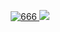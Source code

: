 <p align="center">
  <a href="http://wwwwwwwww.jodi.org/" target="_blank">
  <img src="https://media.giphy.com/media/l3fQ6cJNjaXEg9ZHG/giphy.gif" alt="666"/>
  <img src="https://hits.seeyoufarm.com/api/count/incr/badge.svg?url=https%3A%2F%2Fgithub.com%2Fmot3xi&count_bg=%23FF0071&title_bg=%23000000&icon=nutanix.svg&icon_color=%23E7E7E7&title=hits&edge_flat=false">
  </a>
</p>
